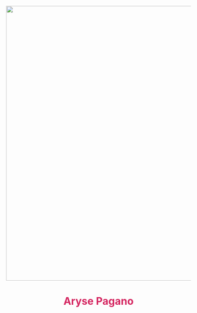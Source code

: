 <a href="http://www.pagano.dev" target="_blank"><img align="center" src="./ocean.jpg" width="1000" height="750" /></a>

<h1 align="center" style="color:rgb(212, 38, 96)">Aryse Pagano</h1>

